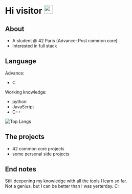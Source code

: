 <h1>Hi visitor <img src="https://media.giphy.com/media/hvRJCLFzcasrR4ia7z/giphy.gif" width="28px" height="28px" /></h1>

## About
- A student @ 42 Paris (Advance: Post common core)
- Interested in full stack

## Language
Advance:
- C

Working knowledge:
- python
- JavaScript
- C++

![Top Langs](https://github-readme-stats.vercel.app/api/top-langs/?username=jo-tan&theme=tokyonight)

## The projects
- 42 common core projects
- some persenal side projects

## End notes
Still deepening my knowledge with all the tools I learn so far.<br/>
Not a genius, but I can be better than I was yerterday. C:

<!--- 👀 I’m interested in ...--->
<!--- 💞️ I’m looking to collaborate on ...--->
<!--- 📫 How to reach me ...--->

<!---
jo-tan/jo-tan is a ✨ special ✨ repository because its `README.md` (this file) appears on your GitHub profile.
You can click the Preview link to take a look at your changes.
--->
